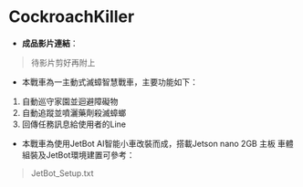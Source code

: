 # CockroachKiller

* **成品影片連結**：
> 待影片剪好再附上

* 本戰車為一主動式滅蟑智慧戰車，主要功能如下：
1. 自動巡守家園並迴避障礙物
2. 自動追蹤並噴灑藥劑殺滅蟑螂
2. 回傳任務訊息給使用者的Line

* 本戰車為使用JetBot AI智能小車改裝而成，搭載Jetson nano 2GB 主板
車體組裝及JetBot環境建置可參考：
> JetBot_Setup.txt

